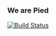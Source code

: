 ### We are Pied

[![Build Status](https://travis-ci.org/kat-lego/Project-3.svg?branch=master)](https://travis-ci.org/kat-lego/Project-3)

